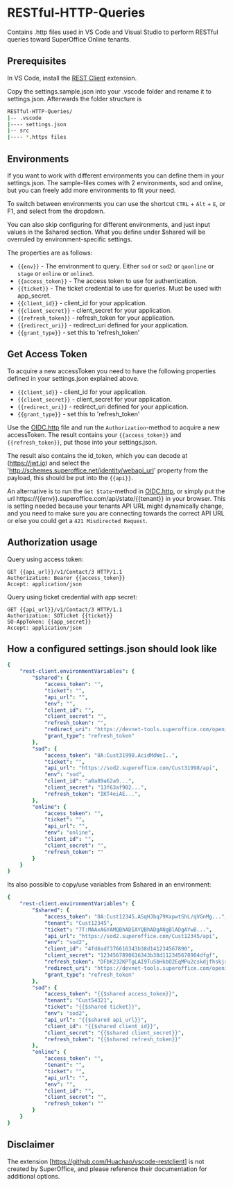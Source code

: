 # RESTful-HTTP-Queries

Contains .http files used in VS Code and Visual Studio to perform RESTful queries toward SuperOffice Online tenants.

## Prerequisites

In VS Code, install the [REST Client](https://marketplace.visualstudio.com/items?itemName=humao.rest-client) extension.

Copy the settings.sample.json into your .vscode folder and rename it to settings.json. Afterwards the folder structure is

```bash
RESTful-HTTP-Queries/
|-- .vscode
|---- settings.json
|-- src
|---- *.https files
```

## Environments

If you want to work with different environments you can define them in your settings.json. The sample-files comes with 2 environments, sod and online, but you can freely add more environments to fit your need.

To switch between environments you can use the shortcut `CTRL` + `Alt` + `E`, or F1, and select from the dropdown.

You can also skip configuring for different environments, and just input values in the $shared section. What you define under $shared will be overruled by environment-specific settings.

The properties are as follows:

- `{{env}}` - The environment to query. Either `sod` or `sod2` or `qaonline` or `stage` or `online` or `online3`.
- `{{access_token}}` - The access token to use for authentication.
- `{{ticket}}` - The ticket credential to use for queries. Must be used with app_secret.
- `{{client_id}}` - client_id for your application.
- `{{client_secret}}` - client_secret for your application.
- `{{refresh_token}}` - refresh_token for your application.
- `{{redirect_uri}}` - redirect_uri defined for your application.
- `{{grant_type}}` - set this to 'refresh_token'

## Get Access Token

To acquire a new accessToken you need to have the following properties defined in your settings.json explained above.

- `{{client_id}}` - client_id for your application.
- `{{client_secret}}` - client_secret for your application.
- `{{redirect_uri}}` - redirect_uri defined for your application.
- `{{grant_type}}` - set this to 'refresh_token'

Use the [OIDC.http](./src/OIDC.http) file and run the `Authorization`-method to acquire a new accessToken. The result contains your `{{access_token}}` and `{{refresh_token}}`, put those into your settings.json.

The result also contains the id_token, which you can decode at (<https://jwt.io>) and select the '<http://schemes.superoffice.net/identity/webapi_url>' property from the payload, this should be put into the  `{{api}}`.

An alternative is to run the `Get State`-method in [OIDC.http](./src/OIDC.http), or simply put the url https://{{env}}.superoffice.com/api/state/{{tenant}} in your browser.
This is setting needed because your tenants API URL might dynamically change, and you need to make sure you are connecting towards the correct API URL or else you could get a `421 Misdirected Request`.

## Authorization usage

Query using access token:

```http
GET {{api_url}}/v1/Contact/3 HTTP/1.1
Authorization: Bearer {{access_token}}
Accept: application/json
```

Query using ticket credential with app secret:

```http
GET {{api_url}}/v1/Contact/3 HTTP/1.1
Authorization: SOTicket {{ticket}}
SO-AppToken: {{app_secret}}
Accept: application/json
```

## How a configured settings.json should look like

```yaml
{
    "rest-client.environmentVariables": {
        "$shared": {
            "access_token": "",
            "ticket": "",
            "api_url": "",
            "env": "",
            "client_id": "",
            "client_secret": "",
            "refresh_token": "",
            "redirect_uri": "https://devnet-tools.superoffice.com/openid/callback",
            "grant_type": "refresh_token"
        },
        "sod": {
            "access_token": "8A:Cust31998.AcidMdWeI..",
            "ticket": "",
            "api_url": "https://sod2.superoffice.com/Cust31998/api",
            "env": "sod",
            "client_id": "a0a89a62a9...",
            "client_secret": "13f63af902...",
            "refresh_token": "IKT4eiAE...",
        },
        "online": {
            "access_token": "",
            "ticket": "",
            "api_url": "",
            "env": "online",
            "client_id": "",
            "client_secret": "",
            "refresh_token": ""
        }
    }
}
```

Its also possible to copy/use variables from $shared in an environment:

```yaml
{  
    "rest-client.environmentVariables": {  
        "$shared": {  
            "access_token": "8A:Cust12345.ASqHJbq79KxpwtShL/qVGnMg...",  
            "tenant": "Cust12345",  
            "ticket": "7T:MAAxAGYAMQBhADIAYQBhADgANgBlADgAYwB...",  
            "api_url": "https://sod2.superoffice.com/Cust12345/api",  
            "env": "sod2",  
            "client_id": "4fd6sdf376616343b38d141234567890",  
            "client_secret": "1234567890616343b38d112345678904dfgf",  
            "refresh_token": "DFbK232KPTgLAI9TuSbHkbO2EqMPu2cskdjfhskjsdkfjhsdkfjhskdfh2345",  
            "redirect_uri": "https://devnet-tools.superoffice.com/openid/callback",  
            "grant_type": "refresh_token"  
        },  
        "sod": {  
            "access_token": "{{$shared access_token}}",  
            "tenant": "Cust54321",  
            "ticket": "{{$shared ticket}}",  
            "env": "sod2",  
            "api_url": "{{$shared api_url}}",  
            "client_id": "{{$shared client_id}}",  
            "client_secret": "{{$shared client_secret}}",  
            "refresh_token": "{{$shared refresh_token}}"  
        },  
        "online": {  
            "access_token": "",  
            "tenant": "",  
            "ticket": "",  
            "api_url": "",  
            "env": "",  
            "client_id": "",  
            "client_secret": "",  
            "refresh_token": ""  
        }  
    }  
}  
```

## Disclaimer

The extension [<https://github.com/Huachao/vscode-restclient>] is not created by SuperOffice, and please reference their documentation for additional options.
